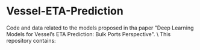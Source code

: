 # Vessel-ETA-Prediction
Code and data related to the models proposed in tha paper "Deep Learning Models for Vessel’s ETA Prediction: Bulk Ports Perspective". \\
This repository contains:



